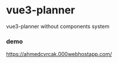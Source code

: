 # vue3-planner
vue3-planner without components system

### demo
https://ahmedcvrcak.000webhostapp.com/

